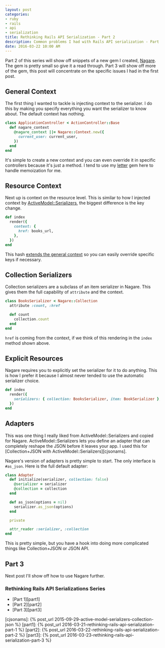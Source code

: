 ```yaml
---
layout: post
categories:
- ruby
- rails
- api
- serialization
title: Rethinking Rails API Serialization - Part 2
description: Common problems I had with Rails API serialization - Part 2 How to deal with them
date: 2016-03-22 10:00 AM
---
```


Part 2 of this series will show off snippets of a new gem I created, [Nagare][nagare]. The gem is pretty small so give it a read through. Part 3 will show off more of the gem, this post will concentrate on the specific issues I had in the first post.

## General Context

The first thing I wanted to tackle is injecting context to the serializer. I do this by making you specify everything you want the serializer to know about. The default context has nothing.

```ruby
class ApplicationController < ActionController::Base
  def nagare_context
    @nagare_context ||= Nagare::Context.new({
      current_user: current_user,
    })
  end
end
```

It's simple to create a new context and you can even override it in specific controllers because it's just a method. I tend to use my [letter][letter] gem here to handle memoization for me.

## Resource Context

Next up is context on the resource level. This is similar to how I injected context by [ActiveModel::Serializers][ams], the biggest difference is the key change.

```ruby
def index
  render({
    context: {
      href: books_url,
    },
  })
end
```

This hash [extends the general context][extendcontext] so you can easily override specific keys if necessary. 

## Collection Serializers

Collection serializers are a subclass of an item serializer in Nagare. This gives them the full capability of `attribute` and the context.

```ruby
class BooksSerializer < Nagare::Collection
  attribute :count, :href

  def count
    collection.count
  end
end
```

`href` is coming from the context, if we think of this rendering in the `index` method shown above.

## Explicit Resources

Nagare requires you to explicitly set the serializer for it to do anything. This is how I prefer it because I almost never tended to use the automatic serializer choice.

```ruby
def index
  render({
    serializers: { collection: BooksSerializer, item: BookSerializer },
  })
end
```

## Adapters

This was one thing I really liked from ActiveModel::Serializers and copied for Nagare. ActiveModel::Serializers lets you define an adapter that can completely reshape the JSON before it leaves your app. I used this for [Collection+JSON with ActiveModel::Serializers][cjsonams].

Nagare's version of adapters is pretty simple to start. The only interface is `#as_json`. Here is the full default adapter:

```ruby
class Adapter
  def initialize(serializer, collection: false)
    @serializer = serializer
    @collection = collection
  end

  def as_json(options = nil)
    serializer.as_json(options)
  end

  private

  attr_reader :serializer, :collection
end
```

This is pretty simple, but you have a hook into doing more complicated things like Collection+JSON or JSON API.

## Part 3

Next post I'll show off how to use Nagare further.

### Rethinking Rails API Serializations Series

- [Part 1][part1]
- [Part 2][part2]
- [Part 3][part3]

[nagare]: https://github.com/oestrich/nagare
[letter]: https://github.com/oestrich/letter
[ams]: https://github.com/rails-api/active_model_serializers
[extendcontext]: https://github.com/oestrich/nagare/blob/b693e61bc9f4662f51b82c8149f9da4c4a802a73/lib/nagare.rb#L114
[cjsonams]: {% post_url 2015-09-29-active-model-serializers-collection-json %}
[part1]: {% post_url 2016-03-21-rethinking-rails-api-serialization-part-1 %}
[part2]: {% post_url 2016-03-22-rethinking-rails-api-serialization-part-2 %}
[part3]: {% post_url 2016-03-23-rethinking-rails-api-serialization-part-3 %}
